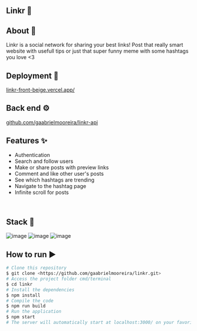 ## Linkr 🔗

## About :memo:
Linkr is a social network for sharing your best links! Post that really smart website with usefull tips or just that super funny meme with some hashtags you love <3

## Deployment 🚀

<a  href="https://linkr-front-beige.vercel.app/">linkr-front-beige.vercel.app/</a>
</br>

## Back end ⚙️

<a  href="https://github.com/gaabrielmooreira/linkr-api">github.com/gaabrielmooreira/linkr-api</a>
</br>

## Features ✨

- Authentication
- Search and follow users
- Make or share posts with preview links
- Comment and like other user's posts
- See which hashtags are trending
- Navigate to the hashtag page
- Infinite scroll for posts

</br>

## Stack :toolbox:

![image](https://img.shields.io/badge/React-20232A?style=for-the-badge&logo=react&logoColor=61DAFB) 
![image](https://img.shields.io/badge/React_Router-CA4245?style=for-the-badge&logo=react-router&logoColor=white)
![image](https://img.shields.io/badge/styled--components-DB7093?style=for-the-badge&logo=styled-components&logoColor=white)

## How to run ▶️
```bash
# Clone this repository
$ git clone <https://github.com/gaabrielmooreira/linkr.git>
# Access the project folder cmd/terminal
$ cd linkr
# Install the dependencies
$ npm install
# Compile the code
$ npm run build
# Run the application 
$ npm start
# The server will automatically start at localhost:3000/ on your favorite browser 
```

